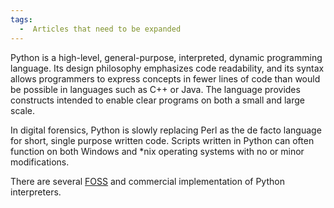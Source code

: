 ```yaml
---
tags:
  -  Articles that need to be expanded 
---
```

Python is a high-level, general-purpose, interpreted, dynamic
programming language. Its design philosophy emphasizes code readability,
and its syntax allows programmers to express concepts in fewer lines of
code than would be possible in languages such as C++ or Java. The
language provides constructs intended to enable clear programs on both a
small and large scale.

In digital forensics, Python is slowly replacing Perl as the de facto
language for short, single purpose written code. Scripts written in
Python can often function on both Windows and \*nix operating systems
with no or minor modifications.

There are several [FOSS](free_and_open-source_software.md) and
commercial implementation of Python interpreters.
